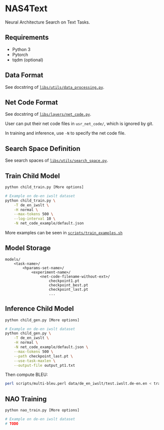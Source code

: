 # NAS4Text
Neural Architecture Search on Text Tasks.

## Requirements

- Python 3
- Pytorch
- tqdm (optional)

## Data Format

See docstring of [`libs/utils/data_processing.py`](libs/utils/data_processing.py).

## Net Code Format

See docstring of [`libs/layers/net_code.py`](libs/layers/net_code.py).

User can put their net code files in `usr_net_code/`, which is ignored by git.

In training and inference, use `-N` to specify the net code file.

## Search Space Definition

See search spaces of [`libs/utils/search_space.py`](libs/utils/search_space.py).

## Train Child Model

```bash
python child_train.py [More options]

# Example on de-en iwslt dataset
python child_train.py \
    -T de_en_iwslt \
    -H normal \
    --max-tokens 500 \
    --log-interval 10 \
    -N net_code_example/default.json
```

More examples can be seen in [`scripts/train_examples.sh`](scripts/train_examples.sh)

## Model Storage

```
models/
    <task-name>/
        <hparams-set-name>/
            <experiment-name>/
                <net-code-filename-without-ext>/
                    checkpoint1.pt
                    checkpoint_best.pt
                    checkpoint_last.pt
                    ...
```

## Inference Child Model

```bash
python child_gen.py [More options]

# Example on de-en iwslt dataset
python child_gen.py \
    -T de_en_iwslt \
    -H normal \
    -N net_code_example/default.json \
    --max-tokens 500 \
    --path checkpoint_last.pt \
    --use-task-maxlen \
    --output-file output_pt1.txt
```

Then compute BLEU:

```bash
perl scripts/multi-bleu.perl data/de_en_iwslt/test.iwslt.de-en.en < translated/[output file path above]
```

## NAO Training

```bash
python nao_train.py [More options]

# Example on de-en iwslt dataset
# TODO
```
